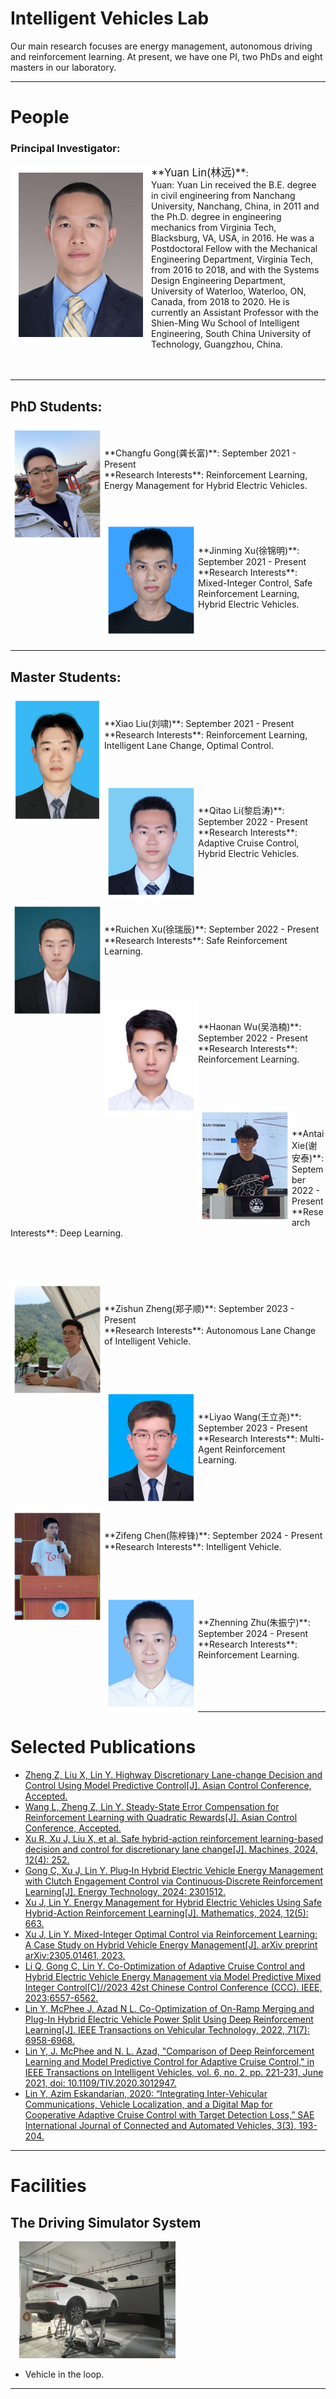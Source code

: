 # Intelligent Vehicles Lab
Our main research focuses are energy management, autonomous driving and reinforcement learning. At present, we have one PI, two PhDs and eight masters in our laboratory.  

***



# People
### Principal Investigator:
<img align="left" src="assets/YuanLin.jpg" width="225" height=""/>
 <big>**Yuan Lin(林远)**</big>:<br />Yuan:
Yuan Lin received the B.E. degree in civil engineering from Nanchang University, Nanchang, China, in 2011 and the Ph.D. degree in engineering mechanics from Virginia Tech, Blacksburg, VA, USA, in 2016. He was a Postdoctoral Fellow with the Mechanical Engineering Department, Virginia Tech, from 2016 to 2018, and with the Systems Design Engineering Department, University of Waterloo, Waterloo, ON, Canada, from 2018 to 2020. He is currently an Assistant Professor with the Shien-Ming Wu School of Intelligent Engineering, South China University of Technology, Guangzhou, China.

 <br/>
 <br/>
 <br/>


***

## PhD Students:
<img align="left" src="assets/Changfu Gong.jpg" width="150" height=""/>
<br/>
<br/>
**Changfu Gong(龚长富)**: September 2021 - Present<br/>
**Research Interests**: Reinforcement Learning, Energy Management for Hybrid Electric Vehicles.
<br/>
<br/>
<br/>
<br/>
<img align="left" src="assets/Jinming Xu.jpg" width="150" height=""/>
<br/>
<br/>
**Jinming Xu(徐锦明)**: September 2021 - Present<br/>
**Research Interests**: Mixed-Integer Control, Safe Reinforcement Learning, Hybrid Electric Vehicles.
<br/>
<br/>
<br/>
<br/>

***  

## Master Students:
<img align="left" src="assets/Xiao Liu.jpg" width="150" height=""/> 
<br/>
<br/>
**Xiao Liu(刘啸)**: September 2021 - Present<br/>
**Research Interests**: Reinforcement Learning, Intelligent Lane Change, Optimal Control.
<br/>
<br/>
<br/>
<br/>
<img align="left" src="assets/Qitao Li.jpg" width="150" height=""/> 
<br/>
<br/>
**Qitao Li(黎启涛)**: September 2022 - Present<br/>
**Research Interests**: Adaptive Cruise Control, Hybrid Electric Vehicles.
<br/>
<br/>
<br/>
<br/>
<br/>
<img align="left" src="assets/Ruichen Xu.jpg" width="150" height=""/> 
<br/>
<br/>
**Ruichen Xu(徐瑞辰)**: September 2022 - Present<br/>
**Research Interests**: Safe Reinforcement Learning.
<br/>
<br/>
<br/>
<br/>
<br/>
<img align="left" src="assets/Haonan Wu.jpg" width="150" height=""/> 
<br/>
<br/>
**Haonan Wu(吴浩楠)**: September 2022 - Present<br/>
**Research Interests**: Reinforcement Learning.
<br/>
<br/>
<br/>
<br/>
<br/>
<img align="left" src="assets/Antai Xie.jpg" width="150" height=""/> 
<br/>
<br/>
**Antai Xie(谢安泰)**: September 2022 - Present<br/>
**Research Interests**: Deep Learning.
<br/>
<br/>
<br/>
<br/>
<br/>
<img align="left" src="assets/Zishun Zheng.jpg" width="150" height=""/> 
<br/>
<br/>
**Zishun Zheng(郑子顺)**: September 2023 - Present<br/>
**Research Interests**: Autonomous Lane Change of Intelligent Vehicle.
<br/>
<br/>
<br/>
<br/>
<br/>
<img align="left" src="assets/Liyao Wang.jpg" width="150" height=""/> 
<br/>
<br/>
**Liyao Wang(王立尧)**: September 2023 - Present<br/>
**Research Interests**: Multi-Agent Reinforcement Learning.
<br/>
<br/>
<br/>
<br/>
<br/>
<img align="left" src="assets/Zifeng Chen.jpg" width="150" height=""/> 
<br/>
<br/>
**Zifeng Chen(陈梓锋)**: September 2024 - Present<br/>
**Research Interests**: Intelligent Vehicle.
<br/>
<br/>
<br/>
<br/>
<br/>
<img align="left" src="assets/Zhenning Zhu.jpg" width="150" height=""/> 
<br/>
<br/>
**Zhenning Zhu(朱振宁)**: September 2024 - Present<br/>
**Research Interests**: Reinforcement Learning.
<br/>
<br/>
<br/>
<br/>
<br/>

***



# Selected Publications
* [Zheng Z, Liu X, Lin Y. Highway Discretionary Lane-change Decision and Control Using Model Predictive Control[J]. Asian Control Conference, Accepted.](https://arxiv.org/abs/2402.17524)
* [Wang L, Zheng Z, Lin Y. Steady-State Error Compensation for Reinforcement Learning with Quadratic Rewards[J]. Asian Control Conference, Accepted.](https://arxiv.org/abs/2402.09075)
* [Xu R, Xu J, Liu X, et al. Safe hybrid-action reinforcement learning-based decision and control for discretionary lane change[J]. Machines, 2024, 12(4): 252.](https://www.mdpi.com/2075-1702/12/4/252)
* [Gong C, Xu J, Lin Y. Plug‐In Hybrid Electric Vehicle Energy Management with Clutch Engagement Control via Continuous‐Discrete Reinforcement Learning[J]. Energy Technology, 2024: 2301512.](https://onlinelibrary.wiley.com/doi/full/10.1002/ente.202301512)
* [Xu J, Lin Y. Energy Management for Hybrid Electric Vehicles Using Safe Hybrid-Action Reinforcement Learning[J]. Mathematics, 2024, 12(5): 663.](https://www.mdpi.com/2227-7390/12/5/663)
* [Xu J, Lin Y. Mixed-Integer Optimal Control via Reinforcement Learning: A Case Study on Hybrid Vehicle Energy Management[J]. arXiv preprint arXiv:2305.01461, 2023.](https://arxiv.org/abs/2305.01461)
* [Li Q, Gong C, Lin Y. Co-Optimization of Adaptive Cruise Control and Hybrid Electric Vehicle Energy Management via Model Predictive Mixed Integer Control[C]//2023 42st Chinese Control Conference (CCC). IEEE, 2023:6557-6562.](https://ieeexplore.ieee.org/document/10241172)
* [Lin Y, McPhee J, Azad N L. Co-Optimization of On-Ramp Merging and Plug-In Hybrid Electric Vehicle Power Split Using Deep Reinforcement Learning[J]. IEEE Transactions on Vehicular Technology, 2022, 71(7): 6958-6968.](https://ieeexplore.ieee.org/abstract/document/9757859)
* [Lin Y, J. McPhee and N. L. Azad, "Comparison of Deep Reinforcement Learning and Model Predictive Control for Adaptive Cruise Control," in IEEE Transactions on Intelligent Vehicles, vol. 6, no. 2, pp. 221-231, June 2021, doi: 10.1109/TIV.2020.3012947.](https://ieeexplore.ieee.org/abstract/document/9152161)
* [Lin Y, Azim Eskandarian, 2020: “Integrating Inter-Vehicular Communications, Vehicle Localization, and a Digital Map for Cooperative Adaptive Cruise Control with Target Detection Loss,” SAE International Journal of Connected and Automated Vehicles, 3(3), 193-204.](https://arxiv.org/abs/1901.02989)

***

# Facilities
## The Driving Simulator System
&emsp;<img src="assets/The driving simulator system.jpg" width="250" height=""/> 
* Vehicle in the loop.

***


